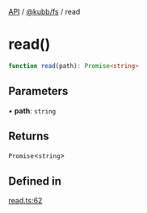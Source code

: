 [API](../../../packages.md) / [@kubb/fs](../index.md) / read

# read()

```ts
function read(path): Promise<string>
```

## Parameters

• **path**: `string`

## Returns

`Promise`\<`string`\>

## Defined in

[read.ts:62](https://github.com/kubb-project/kubb/blob/41d5fcbd23d143293d72542efcb650e62fa3a210/packages/fs/src/read.ts#L62)
